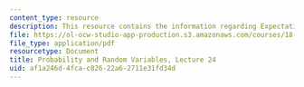 ```yaml
---
content_type: resource
description: This resource contains the information regarding Expectation of sums.
file: https://ol-ocw-studio-app-production.s3.amazonaws.com/courses/18-440-probability-and-random-variables-spring-2014/af1a246d4fcac82622a62711e31fd34d_MIT18_440S14_Lecture24.pdf
file_type: application/pdf
resourcetype: Document
title: Probability and Random Variables, Lecture 24
uid: af1a246d-4fca-c826-22a6-2711e31fd34d
---
```

